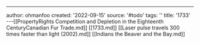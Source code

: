 ---
author: ohmanfoo
created: '2022-09-15'
source: '#todo'
tags: ''
title: '1733'
---[[PropertyRights Competition and Depletion in the Eighteenth CenturyCanadian Fur Trade.md]]
[[1733.md]]
[[Laser pulse travels 300 times faster than light (2002).md]]
[[Indians the Beaver and the Bay.md]]
